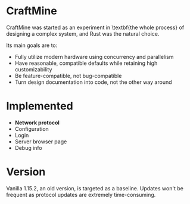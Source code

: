 # CraftMine

CraftMine was started as an experiment in \textbf{the whole process} of designing a complex system, and Rust was the natural choice.

Its main goals are to:
- Fully utilize modern hardware using concurrency and parallelism
- Have reasonable, compatible defaults while retaining high customizability
- Be feature-compatible, not bug-compatible
- Turn design documentation into code, not the other way around

# Implemented
- **Network protocol**
- Configuration
- Login
- Server browser page
- Debug info

# Version

Vanilla 1.15.2, an old version, is targeted as a baseline. Updates won't be frequent as protocol updates are extremely time-consuming.